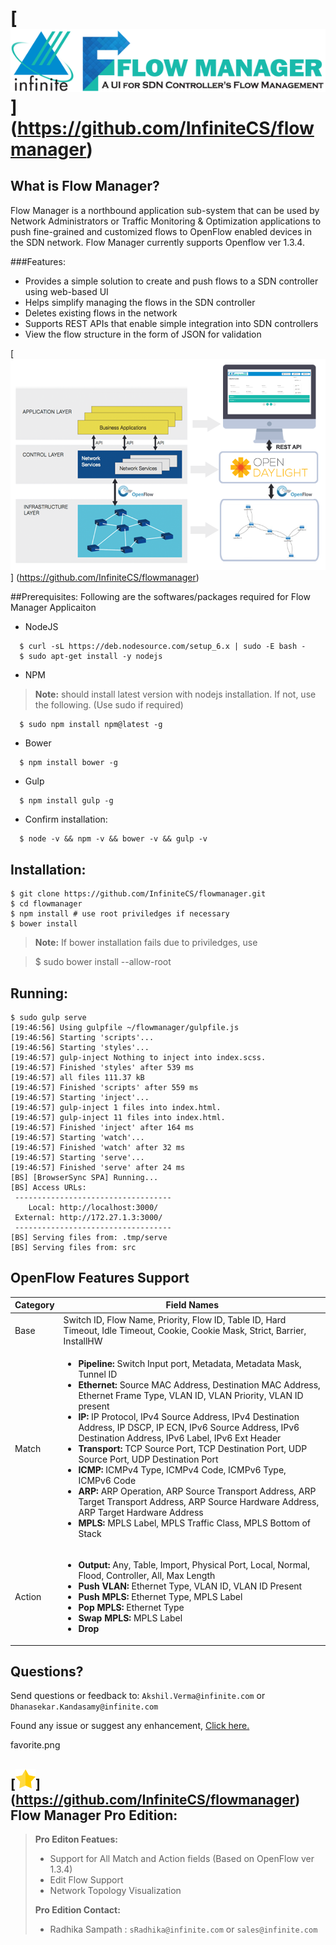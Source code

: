 # [![Flow Manager](https://github.com/radhika-s/images/blob/master/flowmanager/flowmanager_logo.png)] (https://github.com/InfiniteCS/flowmanager)

## What is Flow Manager?
Flow Manager is a northbound application sub-system that can be used by Network Administrators or Traffic Monitoring & Optimization applications to push fine-grained and customized  flows to OpenFlow enabled devices in the SDN network. Flow Manager currently supports Openflow ver 1.3.4.  

###Features:
+ Provides a simple solution to create and push flows to a SDN controller using web-based UI
+ Helps simplify managing the flows in the SDN controller
+ Deletes existing flows in the network
+ Supports REST APIs that enable simple integration into SDN controllers
+ View the flow structure in the form of JSON for validation

[![Flow Manager Design](https://github.com/radhika-s/images/blob/master/flowmanager/flowmanager_design.png)] (https://github.com/InfiniteCS/flowmanager)

##Prerequisites:
Following are the softwares/packages required for Flow Manager Applicaiton

+ NodeJS
```
  $ curl -sL https://deb.nodesource.com/setup_6.x | sudo -E bash -
  $ sudo apt-get install -y nodejs
```
+ NPM

> **Note:** should install latest version with nodejs installation. If not, use the following. (Use sudo if required)

```
  $ sudo npm install npm@latest -g
```
+ Bower
```
  $ npm install bower -g
```
+ Gulp
```
  $ npm install gulp -g 
```
+ Confirm installation:
```
  $ node -v && npm -v && bower -v && gulp -v
```
## Installation:
```
$ git clone https://github.com/InfiniteCS/flowmanager.git
$ cd flowmanager
$ npm install # use root priviledges if necessary
$ bower install
```

> **Note:** If bower installation fails due to priviledges, use

> $ sudo bower install --allow-root

## Running:
```
$ sudo gulp serve
[19:46:56] Using gulpfile ~/flowmanager/gulpfile.js
[19:46:56] Starting 'scripts'...
[19:46:56] Starting 'styles'...
[19:46:57] gulp-inject Nothing to inject into index.scss.
[19:46:57] Finished 'styles' after 539 ms
[19:46:57] all files 111.37 kB
[19:46:57] Finished 'scripts' after 559 ms
[19:46:57] Starting 'inject'...
[19:46:57] gulp-inject 1 files into index.html.
[19:46:57] gulp-inject 11 files into index.html.
[19:46:57] Finished 'inject' after 164 ms
[19:46:57] Starting 'watch'...
[19:46:57] Finished 'watch' after 32 ms
[19:46:57] Starting 'serve'...
[19:46:57] Finished 'serve' after 24 ms
[BS] [BrowserSync SPA] Running...
[BS] Access URLs:
 -----------------------------------
    Local: http://localhost:3000/
 External: http://172.27.1.3:3000/
 -----------------------------------
[BS] Serving files from: .tmp/serve
[BS] Serving files from: src
```
## OpenFlow Features Support
|Category|Field Names|
| ------------- | ------------- |
| Base | Switch ID, Flow Name, Priority, Flow ID, Table ID, Hard Timeout, Idle Timeout, Cookie, Cookie Mask, Strict, Barrier, InstallHW |
| Match     | <ul><li>**Pipeline:** Switch Input port, Metadata, Metadata Mask, Tunnel ID</li><li> **Ethernet:** Source MAC Address, Destination MAC Address, Ethernet Frame Type, VLAN ID, VLAN Priority, VLAN ID present </li><li>**IP:** IP Protocol, IPv4 Source Address, IPv4 Destination Address, IP DSCP, IP ECN, IPv6 Source Address, IPv6 Destination Address, IPv6 Label, IPv6 Ext Header </li><li>**Transport:** TCP Source Port, TCP Destination Port, UDP Source Port, UDP Destination Port  </li><li>**ICMP:** ICMPv4 Type, ICMPv4 Code, ICMPv6 Type, ICMPv6 Code</li><li>**ARP:** ARP Operation, ARP Source Transport Address, ARP Target Transport Address, ARP Source Hardware Address, ARP Target Hardware Address</li><li>**MPLS:** MPLS Label, MPLS Traffic Class, MPLS Bottom of Stack</li></ul> |
| Action  | <ul><li>**Output:** Any, Table, Import, Physical Port, Local, Normal, Flood, Controller, All, Max Length</li><li>**Push VLAN:** Ethernet Type, VLAN ID, VLAN ID Present</li><li>**Push MPLS:** Ethernet Type, MPLS Label</li><li>**Pop MPLS:** Ethernet Type</li><li>**Swap MPLS:** MPLS Label</li><li>**Drop**</li></ul>  |

## Questions?
Send questions or feedback to: `Akshil.Verma@infinite.com` or `Dhanasekar.Kandasamy@infinite.com`

Found any issue or suggest any enhancement, [Click here.](https://github.com/InfiniteCS/flowmanager/issues/new)

favorite.png
## [![Pro Edition](https://github.com/radhika-s/images/blob/master/flowmanager/favorite.png "Flow Manager Pro Edition")] (https://github.com/InfiniteCS/flowmanager) Flow Manager Pro Edition:

> **Pro Editon Featues:**
>
> - Support for All Match and Action fields (Based on OpenFlow ver 1.3.4)
> - Edit Flow Support
> - Network Topology Visualization
> 
> **Pro Edition Contact:**
>
> - Radhika Sampath : `sRadhika@infinite.com` or `sales@infinite.com`
